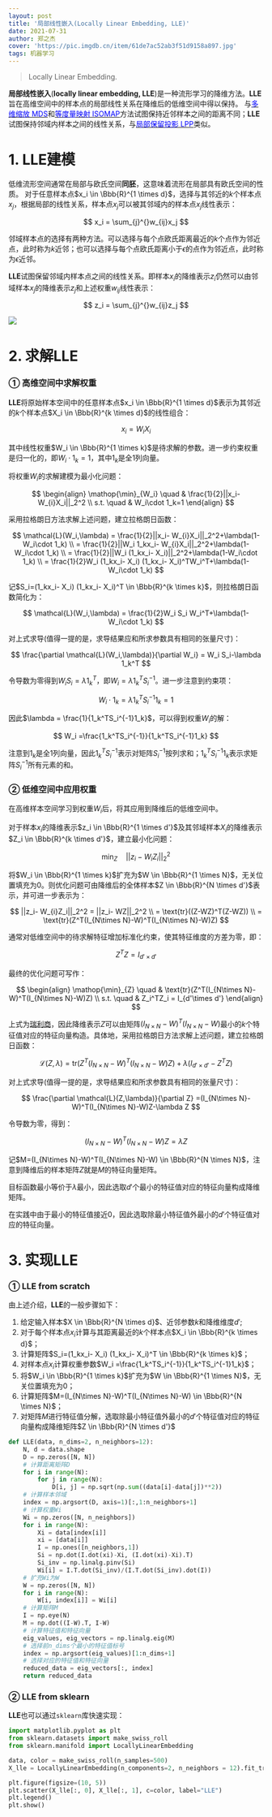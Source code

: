 ```yaml
---
layout: post
title: '局部线性嵌入(Locally Linear Embedding, LLE)'
date: 2021-07-31
author: 郑之杰
cover: 'https://pic.imgdb.cn/item/61de7ac52ab3f51d9158a897.jpg'
tags: 机器学习
---
```


> Locally Linear Embedding.

**局部线性嵌入**(**locally linear embedding, LLE**)是一种流形学习的降维方法。**LLE**旨在高维空间中的样本点的局部线性关系在降维后的低维空间中得以保持。
与[<font color=Blue>多维缩放 MDS</font>](https://0809zheng.github.io/2021/07/28/mds.html)和[<font color=Blue>等度量映射 ISOMAP</font>](https://0809zheng.github.io/2021/07/28/mds.html)方法试图保持近邻样本之间的距离不同；**LLE**试图保持邻域内样本之间的线性关系，与[<font color=Blue>局部保留投影 LPP</font>](https://0809zheng.github.io/2021/09/30/lpp.html)类似。


# 1. LLE建模

低维流形空间通常在局部与欧氏空间**同胚**，这意味着流形在局部具有欧氏空间的性质。
对于任意样本点$x_i \in \Bbb{R}^{1 \times d}$，选择与其邻近的$k$个样本点$x_j$，根据局部的线性关系，样本点$x_j$可以被其邻域内的样本点$x_j$线性表示：

$$ x_i = \sum_{j}^{}w_{ij}x_j $$

邻域样本点的选择有两种方法。可以选择与每个点欧氏距离最近的$k$个点作为邻近点，此时称为$k$近邻；也可以选择与每个点欧氏距离小于$\epsilon$的点作为邻近点，此时称为$\epsilon$近邻。

**LLE**试图保留邻域内样本点之间的线性关系。即样本$x_i$的降维表示$z_i$仍然可以由邻域样本$x_j$的降维表示$z_j$和上述权重$w_{ij}$线性表示：

$$ z_i = \sum_{j}^{}w_{ij}z_j $$

![](https://pic.imgdb.cn/item/61de7ac52ab3f51d9158a897.jpg)


# 2. 求解LLE

### ① 高维空间中求解权重

**LLE**将原始样本空间中的任意样本点$x_i \in \Bbb{R}^{1 \times d}$表示为其邻近的$k$个样本点$X_i \in \Bbb{R}^{k \times d}$的线性组合：

$$ x_i = W_{i}X_i $$

其中线性权重$W_i \in \Bbb{R}^{1 \times k}$是待求解的参数。进一步约束权重是归一化的，即$W_i\cdot 1_k=1$，其中$1_k$是全$1$列向量。

将权重$W_i$的求解建模为最小化问题：

$$ \begin{align} \mathop{\min}_{W_i} \quad & \frac{1}{2}||x_i- W_{i}X_i||_2^2 \\ s.t. \quad & W_i\cdot 1_k=1 \end{align} $$

采用拉格朗日方法求解上述问题，建立拉格朗日函数：

$$ \mathcal{L}(W_i,\lambda) = \frac{1}{2}||x_i- W_{i}X_i||_2^2+\lambda(1-W_i\cdot 1_k) \\ = \frac{1}{2}||W_i 1_kx_i- W_{i}X_i||_2^2+\lambda(1-W_i\cdot 1_k)  \\ = \frac{1}{2}||W_i (1_kx_i- X_i)||_2^2+\lambda(1-W_i\cdot 1_k)  \\ = \frac{1}{2}W_i (1_kx_i- X_i) (1_kx_i- X_i)^TW_i^T+\lambda(1-W_i\cdot 1_k) $$

记$S_i=(1_kx_i- X_i) (1_kx_i- X_i)^T \in \Bbb{R}^{k \times k}$，则拉格朗日函数简化为：

$$ \mathcal{L}(W_i,\lambda) =  \frac{1}{2}W_i S_i W_i^T+\lambda(1-W_i\cdot 1_k) $$

对上式求导(值得一提的是，求导结果应和所求参数具有相同的张量尺寸)：

$$ \frac{\partial \mathcal{L}(W_i,\lambda)}{\partial W_i} = W_i S_i-\lambda 1_k^T $$

令导数为零得到$W_i S_i=\lambda 1_k^T$，即$W_i =\lambda 1_k^TS_i^{-1}$。进一步注意到约束项：

$$ W_i\cdot 1_k = \lambda 1_k^TS_i^{-1}1_k  =1 $$

因此$\lambda = \frac{1}{1_k^TS_i^{-1}1_k}$，可以得到权重$W_i$的解：

$$ W_i =\frac{1_k^TS_i^{-1}}{1_k^TS_i^{-1}1_k}  $$

注意到$1_k$是全$1$列向量，因此$1_k^TS_i^{-1}$表示对矩阵$S_i^{-1}$按列求和；$1_k^TS_i^{-1}1_k$表示求矩阵$S_i^{-1}$所有元素的和。

### ② 低维空间中应用权重

在高维样本空间学习到权重$W_i$后，将其应用到降维后的低维空间中。

对于样本$x_i$的降维表示$z_i \in \Bbb{R}^{1 \times d'}$及其邻域样本$X_i$的降维表示$Z_i \in \Bbb{R}^{k \times d'}$，建立最小化问题：

$$ \mathop{\min}_{Z} \quad  ||z_i- W_{i}Z_i||_2^2  $$

将$W_i \in \Bbb{R}^{1 \times k}$扩充为$W \in \Bbb{R}^{1 \times N}$，无关位置填充为$0$。则优化问题可由降维后的全体样本$Z \in \Bbb{R}^{N \times d'}$表示，并可进一步表示为：

$$ ||z_i- W_{i}Z_i||_2^2 =  ||z_i- WZ||_2^2 \\ = \text{tr}((Z-WZ)^T(Z-WZ)) \\ = \text{tr}(Z^T(I_{N\times N}-W)^T(I_{N\times N}-W)Z) $$

通常对低维空间中的待求解特征增加标准化约束，使其特征维度的方差为零，即：

$$ Z^TZ = I_{d'\times d'} $$

最终的优化问题可写作：

$$ \begin{align} \mathop{\min}_{Z} \quad & \text{tr}(Z^T(I_{N\times N}-W)^T(I_{N\times N}-W)Z) \\ s.t. \quad & Z_i^TZ_i = I_{d'\times d'} \end{align} $$

上式为[瑞利商](https://0809zheng.github.io/2021/06/22/rayleigh.html)，因此降维表示$Z$可以由矩阵$(I_{N\times N}-W)^T(I_{N\times N}-W)$最小的$k$个特征值对应的特征向量构造。具体地，采用拉格朗日方法求解上述问题，建立拉格朗日函数：

$$ \mathcal{L}(Z,\lambda) = \text{tr}(Z^T(I_{N\times N}-W)^T(I_{N\times N}-W)Z)+\lambda(I_{d'\times d'}-Z^TZ) $$

对上式求导(值得一提的是，求导结果应和所求参数具有相同的张量尺寸)：

$$ \frac{\partial \mathcal{L}(Z,\lambda)}{\partial Z} =(I_{N\times N}-W)^T(I_{N\times N}-W)Z-\lambda Z $$

令导数为零，得到：

$$ (I_{N\times N}-W)^T(I_{N\times N}-W)Z = \lambda Z $$

记$M=(I_{N\times N}-W)^T(I_{N\times N}-W) \in \Bbb{R}^{N \times N}$，注意到降维后的样本矩阵$Z$就是$M$的特征向量矩阵。

目标函数最小等价于$\lambda$最小，因此选取$d'$个最小的特征值对应的特征向量构成降维矩阵。

在实践中由于最小的特征值接近$0$，因此选取除最小特征值外最小的$d'$个特征值对应的特征向量。


# 3. 实现LLE

### ① LLE from scratch
由上述介绍，**LLE**的一般步骤如下：
1. 给定输入样本$X \in \Bbb{R}^{N \times d}$、近邻参数$k$和降维维度$d'$;
2. 对于每个样本点$x_i$计算与其距离最近的$k$个样本点$X_i \in \Bbb{R}^{k \times d}$；
3. 计算矩阵$S_i=(1_kx_i- X_i) (1_kx_i- X_i)^T \in \Bbb{R}^{k \times k}$；
4. 对样本点$x_i$计算权重参数$W_i =\frac{1_k^TS_i^{-1}}{1_k^TS_i^{-1}1_k}$；
5. 将$W_i \in \Bbb{R}^{1 \times k}$扩充为$W \in \Bbb{R}^{1 \times N}$，无关位置填充为$0$；
6. 计算矩阵$M=(I_{N\times N}-W)^T(I_{N\times N}-W) \in \Bbb{R}^{N \times N}$；
7. 对矩阵$M$进行特征值分解，选取除最小特征值外最小的$d'$个特征值对应的特征向量构成降维矩阵$Z \in \Bbb{R}^{N \times d'}$


```python
def LLE(data, n_dims=2, n_neighbors=12):
    N, d = data.shape
    D = np.zeros([N, N])
    # 计算距离矩阵D
    for i in range(N):
        for j in range(N):
            D[i, j] = np.sqrt(np.sum((data[i]-data[j])**2))
    # 计算样本邻域
    index = np.argsort(D, axis=1)[:,1:n_neighbors+1]
    # 计算权重Wi
    Wi = np.zeros([N, n_neighbors])
    for i in range(N):
        Xi = data[index[i]]
        xi = [data[i]]
        I = np.ones([n_neighbors,1])
        Si = np.dot(I.dot(xi)-Xi, (I.dot(xi)-Xi).T)
        Si_inv = np.linalg.pinv(Si)
        Wi[i] = I.T.dot(Si_inv)/(I.T.dot(Si_inv).dot(I))
    # 扩充Wi为W
    W = np.zeros([N, N])
    for i in range(N):
        W[i, index[i]] = Wi[i]
    # 计算矩阵M
    I = np.eye(N)
    M = np.dot((I-W).T, I-W)
    # 计算特征值和特征向量
    eig_values, eig_vectors = np.linalg.eig(M)
    # 选择前n_dims个最小的特征值标号
    index = np.argsort(eig_values)[1:n_dims+1]
    # 选择对应的特征值和特征向量
    reduced_data = eig_vectors[:, index]
    return reduced_data
```

### ② LLE from sklearn

**LLE**也可以通过`sklearn`库快速实现：

```python
import matplotlib.pyplot as plt
from sklearn.datasets import make_swiss_roll
from sklearn.manifold import LocallyLinearEmbedding

data, color = make_swiss_roll(n_samples=500)
X_lle = LocallyLinearEmbedding(n_components=2, n_neighbors = 12).fit_transform(data)

plt.figure(figsize=(10, 5))
plt.scatter(X_lle[:, 0], X_lle[:, 1], c=color, label="LLE")
plt.legend()
plt.show()
```
